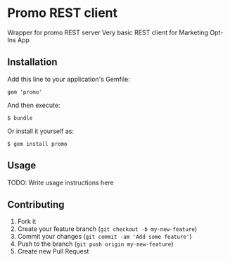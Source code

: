 # Promo REST client

Wrapper for promo REST server
Very basic REST client for Marketing Opt-Ins App

## Installation

Add this line to your application's Gemfile:

    gem 'promo'

And then execute:

    $ bundle

Or install it yourself as:

    $ gem install promo

## Usage

TODO: Write usage instructions here

## Contributing

1. Fork it
2. Create your feature branch (`git checkout -b my-new-feature`)
3. Commit your changes (`git commit -am 'Add some feature'`)
4. Push to the branch (`git push origin my-new-feature`)
5. Create new Pull Request

